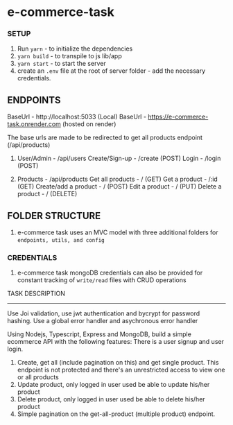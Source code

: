 # e-commerce-task
### SETUP

1. Run `yarn` - to initialize the dependencies
2. `yarn build` - to transpile to js lib/app
3. `yarn start` - to start the server
4. create an `.env` file at the root of server folder - add the necessary credentials.

## ENDPOINTS
BaseUrl - http://localhost:5033 (Local)
BaseUrl - https://e-commerce-task.onrender.com  (hosted on render)

The base urls are made to be redirected to get all products endpoint (/api/products)

1. User/Admin -         /api/users
                Create/Sign-up - /create (POST)
                Login - /login           (POST)

2. Products -  /api/products
              Get all products -  /       (GET)
              Get a product -  /:id       (GET)
              Create/add a product - /    (POST)
              Edit a product -      /     (PUT)
              Delete a product -    /     (DELETE)


## FOLDER STRUCTURE

1. e-commerce task uses an MVC model with three additional folders for `endpoints, utils, and config`

### CREDENTIALS

1. e-commerce task mongoDB credentials can also be provided for constant tracking of `write/read` files with CRUD operations

TASK DESCRIPTION
************************************************************************

Use Joi validation, use jwt authentication and bycrypt for password hashing.
Use a global error handler and asychronous error handler


Using Nodejs, Typescript, Express and MongoDB, build a simple ecommerce API with the following features:
There is a user signup and user login.
1. Create, get all (include pagination on this) and get single product. This endpoint is not protected and there's an unrestricted access to view one or all products
2. Update product, only logged in user used be able to update his/her product
3. Delete product, only logged in user used be able to delete his/her product
4. Simple pagination on the get-all-product (multiple product) endpoint.

